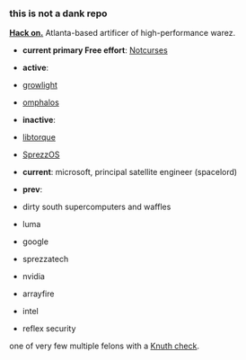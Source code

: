 ### this is not a dank repo

**[Hack on.](https://nick-black.com/dankwiki/index.php/Hack_on)** Atlanta-based artificer of high-performance warez.

* **current primary Free effort**: [Notcurses](https://github.com/dankamongmen/notcurses)
* **active**:
 * [growlight](https://github.com/dankamongmen/growlight)
 * [omphalos](https://github.com/dankamongmen/omphalos)
* **inactive**:
 * [libtorque](https://github.com/dankamongmen/libtorque)
 * [SprezzOS](https://sprezzos.com)

* **current**: microsoft, principal satellite engineer (spacelord)
* **prev**:
 * dirty south supercomputers and waffles
 * luma
 * google
 * sprezzatech
 * nvidia
 * arrayfire
 * intel
 * reflex security

one of very few multiple felons with a [Knuth check](https://en.wikipedia.org/wiki/Knuth_reward_check).

